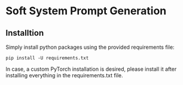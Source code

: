 # Soft System Prompt Generation

## Installtion

Simply install python packages using the provided requirements file:
```
pip install -U requirements.txt
```

In case, a custom PyTorch installation is desired, please install it after installing everything in the requirements.txt file.


